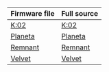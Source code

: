 | Firmware file           | Full source |
| --------------| ----------- |
|[K:02](https://github.com/ergohaven/ergohaven-qmk/releases)|[K:02](https://github.com/ergohaven/ergohaven-qmk/tree/ergohaven/keyboards/ergohaven/k02/keymaps/ergohaven)|  
|[Planeta](https://github.com/ergohaven/ergohaven-qmk/releases)|[Planeta](https://github.com/ergohaven/ergohaven-qmk/tree/ergohaven/keyboards/ergohaven/planeta/keymaps/ergohaven)|  
|[Remnant](https://github.com/ergohaven/ergohaven-qmk/releases)|[Remnant](https://github.com/ergohaven/ergohaven-qmk/tree/ergohaven/keyboards/ergohaven/remnant/keymaps/ergohaven)|  
|[Velvet](https://github.com/ergohaven/ergohaven-qmk/releases)|[Velvet](https://github.com/ergohaven/ergohaven-qmk/tree/ergohaven/keyboards/ergohaven/velvet/keymaps/ergohaven) |

